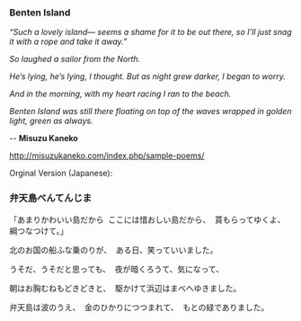 ### **Benten Island**

 

*“Such a lovely island—
seems a shame for it to be out there,
so I’ll just snag it with a rope
and take it away.”*

 

*So laughed a sailor from the North.*

 

*He’s lying, he’s lying, I thought.
But as night grew darker, I began to worry.*

 

*And in the morning, with my heart racing
I ran to the beach.*

 

*Benten Island was still there
floating on top of the waves
wrapped in golden light, 
green as always.*

-- __Misuzu Kaneko__

http://misuzukaneko.com/index.php/sample-poems/





Orginal Version (Japanese):

### 弁天島べんてんじま


 

「あまりかわいい島だから 
ここには惜おしい島だから、 
貰もらってゆくよ、綱つなつけて。」  

北のお国の船ふな乗のりが、 
ある日、笑っていいました。  

うそだ、うそだと思っても、 
夜が暗くろうて、気になって、  

朝はお胸むねもどきどきと、 
駆かけて浜辺はまべへゆきました。  

弁天島は波のうえ、 
金のひかりにつつまれて、 
もとの緑でありました。
